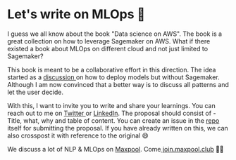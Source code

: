 # Let's write on MLOps 🤖

I guess we all know about the book "Data science on AWS". The book is a great collection on how to leverage Sagemaker on AWS. What if there existed a book about MLOps on different cloud and not just limited to Sagemaker? 

This book is meant to be a collaborative effort in this direction. The idea started as a [discussion ](https://twitter.com/nlpguy_/status/1405065105482522624)on how to deploy models but without Sagemaker. Although I am now convinced that a better way is to discuss all patterns and let the user decide.

With this, I want to invite you to write and share your learnings. You can reach out to me on [Twitter ](https://twitter.com/nlpguy_)or [LinkedIn](https://www.linkedin.com/in/bhavsarpratik/). The proposal should consist of - Title, what, why and table of content. You can create an issue in the [repo ](https://github.com/maxpool/mlops/issues)itself for submitting the proposal. If you have already written on this, we can also crosspost it with reference to the original 😄

We discuss a lot of NLP & MLOps on [Maxpool](http://maxpool.club/). Come[ join.maxpool.club](http://join.maxpool.club/) 👋🏼

